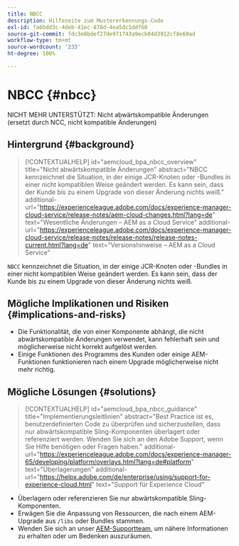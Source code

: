 ```yaml
---
title: NBCC
description: Hilfeseite zum Mustererkennungs-Code
exl-id: fa6bdd3c-4deb-41ec-878d-4ea5dc1ddf60
source-git-commit: fdc3e8bdef27de971743a9ecb04d3912cf8e60ad
workflow-type: tm+mt
source-wordcount: '233'
ht-degree: 100%

---
```


# NBCC {#nbcc}

NICHT MEHR UNTERSTÜTZT: Nicht abwärtskompatible Änderungen (ersetzt durch NCC, nicht kompatible Änderungen)

## Hintergrund {#background}

>[!CONTEXTUALHELP]
>id="aemcloud_bpa_nbcc_overview"
>title="Nicht abwärtskompatible Änderungen"
>abstract="NBCC kennzeichnet die Situation, in der einige JCR-Knoten oder -Bundles in einer nicht kompatiblen Weise geändert werden. Es kann sein, dass der Kunde bis zu einem Upgrade von dieser Änderung nichts weiß."
>additional-url="https://experienceleague.adobe.com/docs/experience-manager-cloud-service/release-notes/aem-cloud-changes.html?lang=de" text="Wesentliche Änderungen – AEM as a Cloud Service"
>additional-url="https://experienceleague.adobe.com/docs/experience-manager-cloud-service/release-notes/release-notes/release-notes-current.html?lang=de" text="Versionshinweise – AEM as a Cloud Service"

`NBCC` kennzeichnet die Situation, in der einige JCR-Knoten oder -Bundles in einer nicht kompatiblen Weise geändert werden. Es kann sein, dass der Kunde bis zu einem Upgrade von dieser Änderung nichts weiß.

## Mögliche Implikationen und Risiken {#implications-and-risks}

* Die Funktionalität, die von einer Komponente abhängt, die nicht abwärtskompatible Änderungen verwendet, kann fehlerhaft sein und möglicherweise nicht korrekt aufgelöst werden.
* Einige Funktionen des Programms des Kunden oder einige AEM-Funktionen funktionieren nach einem Upgrade möglicherweise nicht mehr richtig.

## Mögliche Lösungen {#solutions}

>[!CONTEXTUALHELP]
>id="aemcloud_bpa_nbcc_guidance"
>title="Implementierungsleitlinien"
>abstract="Best Practice ist es, benutzerdefinierten Code zu überprüfen und sicherzustellen, dass nur abwärtskompatible Sling-Komponenten überlagert oder referenziert werden. Wenden Sie sich an den Adobe Support, wenn Sie Hilfe benötigen oder Fragen haben."
>additional-url="https://experienceleague.adobe.com/docs/experience-manager-65/developing/platform/overlays.html?lang=de#platform" text="Überlagerungen"
>additional-url="https://helpx.adobe.com/de/enterprise/using/support-for-experience-cloud.html" text="Support für Experience Cloud"

* Überlagern oder referenzieren Sie nur abwärtskompatible Sling-Komponenten.
* Erwägen Sie die Anpassung von Ressourcen, die nach einem AEM-Upgrade aus `/libs` oder Bundles stammen.
* Wenden Sie sich an unser [AEM-Supportteam](https://helpx.adobe.com/de/enterprise/using/support-for-experience-cloud.html), um nähere Informationen zu erhalten oder um Bedenken auszuräumen.
